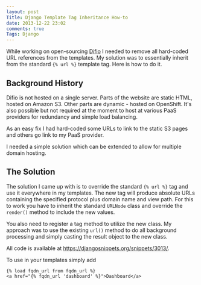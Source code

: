 ```yaml
---
layout: post
Title: Django Template Tag Inheritance How-to
date: 2013-12-22 23:02
comments: true
Tags: Django
---
```


While working on open-sourcing [Difio](http://www.dif.io) I needed to remove
all hard-coded URL references from the templates. My solution was to essentially
inherit from the standard `{% url %}` template tag. Here is how to do it.

Background History
------------------

Difio is not hosted on a single server. Parts of the website are static HTML,
hosted on Amazon S3. Other parts are dynamic - hosted on OpenShift. It's also
possible but not required at the moment to host at various PaaS providers for
redundancy and simple load balancing. 

As an easy fix I had hard-coded some URLs to link to the static S3 pages and others
go link to my PaaS provider.

I needed a simple solution which can be extended to allow for multiple domain hosting.


The Solution
------------

The solution I came up with is to override the standard `{% url %}`
tag and use it everywhere in my templates. The new tag will produce absolute URLs containing
the specified protocol plus domain name and view path. For this to work you have to
inherit the standard `URLNode` class and override the `render()` method to include the new
values.

You also need to register a tag method to utilize the new class. My approach was to use
the existing `url()` method to do all background processing and simply casting the result
object to the new class. 

All code is available at <https://djangosnippets.org/snippets/3013/>. 

To use in your templates simply add

    {% load fqdn_url from fqdn_url %}
    <a href="{% fqdn_url 'dashboard' %}">Dashboard</a>
